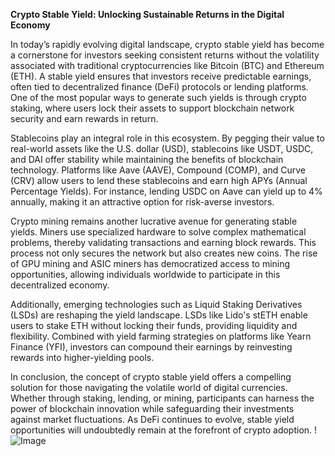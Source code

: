 **Crypto Stable Yield: Unlocking Sustainable Returns in the Digital Economy**

In today’s rapidly evolving digital landscape, crypto stable yield has become a cornerstone for investors seeking consistent returns without the volatility associated with traditional cryptocurrencies like Bitcoin (BTC) and Ethereum (ETH). A stable yield ensures that investors receive predictable earnings, often tied to decentralized finance (DeFi) protocols or lending platforms. One of the most popular ways to generate such yields is through crypto staking, where users lock their assets to support blockchain network security and earn rewards in return.

Stablecoins play an integral role in this ecosystem. By pegging their value to real-world assets like the U.S. dollar (USD), stablecoins like USDT, USDC, and DAI offer stability while maintaining the benefits of blockchain technology. Platforms like Aave (AAVE), Compound (COMP), and Curve (CRV) allow users to lend these stablecoins and earn high APYs (Annual Percentage Yields). For instance, lending USDC on Aave can yield up to 4% annually, making it an attractive option for risk-averse investors.

Crypto mining remains another lucrative avenue for generating stable yields. Miners use specialized hardware to solve complex mathematical problems, thereby validating transactions and earning block rewards. This process not only secures the network but also creates new coins. The rise of GPU mining and ASIC miners has democratized access to mining opportunities, allowing individuals worldwide to participate in this decentralized economy.

Additionally, emerging technologies such as Liquid Staking Derivatives (LSDs) are reshaping the yield landscape. LSDs like Lido's stETH enable users to stake ETH without locking their funds, providing liquidity and flexibility. Combined with yield farming strategies on platforms like Yearn Finance (YFI), investors can compound their earnings by reinvesting rewards into higher-yielding pools.

In conclusion, the concept of crypto stable yield offers a compelling solution for those navigating the volatile world of digital currencies. Whether through staking, lending, or mining, participants can harness the power of blockchain innovation while safeguarding their investments against market fluctuations. As DeFi continues to evolve, stable yield opportunities will undoubtedly remain at the forefront of crypto adoption. !![Image](https://github.com/user-attachments/assets/3be06921-4469-491d-bd37-5f14c53422b7)